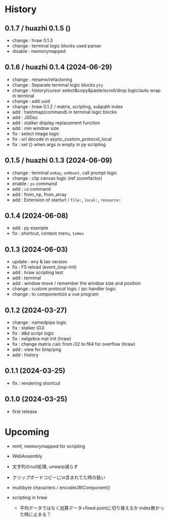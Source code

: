 # History

## 0.1.7 / huazhi 0.1.5 ()
- change : hraw 0.1.3
- change : terminal logic blocks used parser
- disable : memorymapped 
## 0.1.6 / huazhi 0.1.4 (2024-06-29)
- change : rename/refactoring
- change : Separate terminal logic blocks ```pty```
- change : history/cursor select&copy&paste/scroll/drop logic/auto wrap in terminal
- change : add uuid
- change : hraw 0.1.2 / matrix, scripting, subpath index
- add : hashmap(command) in terminal logic blocks
- add : JSDoc
- add : stalker display replacement function
- add : min window size
- fix : select image logic
- fix : url decode in async_custom_protocol_local
- fix : set {} when args is empty in py scripting
## 0.1.5 / huazhi 0.1.3 (2024-06-09)
- change : terminal ```onKey```, ```onMount```, call prompt logic
- change : clip canvas logic (ref zoomfactor)
- enable : ```ps``` command
- add : ```cd``` command
- add : from_np, from_array
- add : Extension of starturl / ```file:```, ```local:```, ```resource:```
## 0.1.4 (2024-06-08)
- add : py example
- fix : shortcut, context menu, ```toHex```
## 0.1.3 (2024-06-03)
- update : wry & tao version
- fix : F5 reload (event_loop-init)
- add : hraw scripting test
- add : terminal
- add : window move / remember the window size and position
- change : custom protocol logic / ipc handler logic
- change : to componentize a vue program
## 0.1.2 (2024-03-27)
- change : namedpipe logic
- fix : stalker GUI
- fix : d&d script logic
- fix : nalgebra mat init (hraw)
- fix : change matrix calc from i32 to f64 for overflow (hraw)
- add : view for bmp/png
- add : history
## 0.1.1 (2024-03-25)
- fix : rendering shortcut
## 0.1.0 (2024-03-25)
- first release

# Upcoming

- mmf, memorymapped for scripting
- WebAssembly

- 文字列のnull処理, unwarp減らす
- クリップボードコピーに\n含まれてた時の扱い
- multibyte characters / encodeURIComponent()

- scripting in hraw
  - 平均データではなく加算データ+fixed pointに切り替えるか
  index無かった時に止まる？
